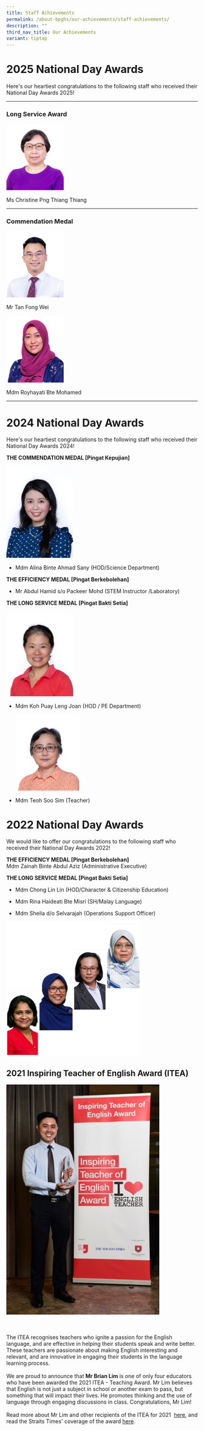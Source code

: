 ```yaml
---
title: Staff Achievements
permalink: /about-bpghs/our-achievements/staff-achievements/
description: ""
third_nav_title: Our Achievements
variant: tiptap
---
```

<h1>2025 National Day Awards</h1>
<p>Here's our heartiest congratulations to the following staff who received
their National Day Awards 2025!</p>
<hr>
<h3>Long Service Award</h3>
<p></p>
<div class="isomer-image-wrapper">
<img style="width: 30%;" height="auto" width="100%" alt="Ms Christine Png Thiang Thiang" src="/images/MRS_CHRISTINE_WONG.jpg">
</div>
<p></p>
<p>Ms Christine Png Thiang Thiang</p>
<hr>
<h3>Commendation Medal</h3>
<p></p>
<div class="isomer-image-wrapper">
<img style="width: 30%;" height="auto" width="100%" alt="" src="/images/MR_TAN_FONG_WEI.jpg">
</div>
<p>Mr Tan Fong Wei</p>
<p></p>
<div class="isomer-image-wrapper">
<img style="width: 30%;" height="auto" width="100%" alt="" src="/images/MDM_ROYHAYATI_MD_YUSOF.jpg">
</div>
<p>Mdm Royhayati Bte Mohamed</p>
<hr>
<h1>2024 National Day Awards</h1>
<p>Here's our heartiest congratulations to the following staff who received
their National Day Awards 2024!</p>
<p><strong>THE COMMENDATION MEDAL [Pingat Kepujian]</strong>
</p>
<div class="isomer-image-wrapper">
<img style="width: 35%;" height="auto" width="100%" alt="" src="/images/photo_6246774695466747560_y.jpg">
</div>
<ul data-tight="true" class="tight">
<li>
<p>Mdm Alina Binte Ahmad Sany (HOD/Science Department)</p>
</li>
</ul>
<p><strong>THE EFFICIENCY MEDAL [Pingat Berkebolehan]</strong>
</p>
<ul data-tight="true" class="tight">
<li>
<p>Mr Abdul Hamid s/o Packeer Mohd (STEM Instructor /Laboratory)</p>
</li>
</ul>
<p><strong>THE LONG SERVICE MEDAL [Pingat Bakti Setia]</strong>
</p>
<div class="isomer-image-wrapper">
<img style="width: 35%;" height="auto" width="100%" alt="" src="/images/photo_6246774695466747561_y.jpg">
</div>
<ul data-tight="true" class="tight">
<li>
<p>Mdm Koh Puay Leng Joan (HOD / PE Department)</p>
<div class="isomer-image-wrapper">
<img style="width: 35%;" height="auto" width="100%" alt="" src="/images/photo_6246774695466747562_y.jpg">
</div>
</li>
<li>
<p>Mdm Teoh Soo Sim (Teacher)</p>
</li>
</ul>
<h1>2022 National Day Awards</h1>
<p>We would like to offer our congratulations to the following staff who
received their National Day Awards 2022!</p>
<p><strong>THE EFFICIENCY MEDAL [Pingat Berkebolehan]</strong> 
<br>Mdm Zainah Binte Abdul Aziz (Administrative Executive)</p>
<p><strong>THE LONG SERVICE MEDAL [Pingat Bakti Setia]</strong>
</p>
<ul data-tight="true" class="tight">
<li>
<p>Mdm Chong Lin Lin (HOD/Character &amp; Citizenship Education)</p>
</li>
<li>
<p>Mdm Rina Haideati Bte Misri (SH/Malay Language)</p>
</li>
<li>
<p>Mdm Sheila d/o Selvarajah (Operations Support Officer)</p>
</li>
</ul>
<div class="isomer-image-wrapper">
<img style="width: 70%;" height="auto" width="100%" alt="" src="/images/national%20day%20awards%202022(2).jpg">
</div>
<h2>2021 Inspiring Teacher of English Award (ITEA)</h2>
<div class="isomer-image-wrapper">
<img style="width: 80%;" height="auto" width="100%" src="/images/ITEA_Brian.jpeg">
</div>
<p>
<br>
<br>The ITEA recognises teachers who ignite a passion for the English language,
and are effective in helping their students speak and write better. These
teachers are passionate about making English interesting and relevant,
and are innovative in engaging their students in the language learning
process.&nbsp;
<br>
<br>We are proud to announce that&nbsp;<strong>Mr Brian Lim</strong>&nbsp;is
one of only four educators who have been awarded the 2021 ITEA - Teaching
Award. Mr Lim believes that English is not just a subject in school or
another exam to pass, but something that will impact their lives. He promotes
thinking and the use of language through engaging discussions in class.
Congratulations, Mr Lim!
<br>
<br>Read more about Mr Lim and other recipients of the ITEA for 2021&nbsp;
<a href="https://www.languagecouncils.sg/goodenglish/inspiring-teacher-of-english-award/2021" rel="noopener noreferrer nofollow" target="">here</a>, and read the Straits Times' coverage of the award&nbsp;<a href="https://www.straitstimes.com/singapore/parenting-education/7-teachers-recognised-for-inspiring-students-to-love-the-english" rel="noopener noreferrer nofollow" target="">here</a>.</p>